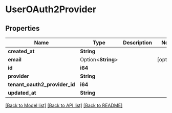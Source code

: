 # UserOAuth2Provider

## Properties

Name | Type | Description | Notes
------------ | ------------- | ------------- | -------------
**created_at** | **String** |  | 
**email** | Option<**String**> |  | [optional]
**id** | **i64** |  | 
**provider** | **String** |  | 
**tenant_oauth2_provider_id** | **i64** |  | 
**updated_at** | **String** |  | 

[[Back to Model list]](../README.md#documentation-for-models) [[Back to API list]](../README.md#documentation-for-api-endpoints) [[Back to README]](../README.md)


